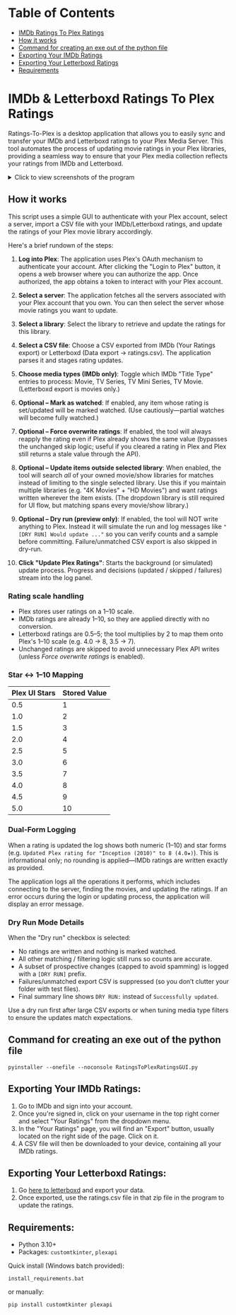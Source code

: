 # Table of Contents
- [IMDb Ratings To Plex Ratings](#imdb-ratings-to-plex-ratings)
- [How it works](#how-it-works)
- [Command for creating an exe out of the python file](#command-for-creating-an-exe-out-of-the-python-file)
- [Exporting Your IMDb Ratings](#exporting-your-imdb-ratings)
- [Exporting Your Letterboxd Ratings](#exporting-your-letterboxd-ratings)
- [Requirements](#requirements)

# **IMDb & Letterboxd Ratings To Plex Ratings**

Ratings-To-Plex is a desktop application that allows you to easily sync and transfer your IMDb and Letterboxd ratings to your Plex Media Server. This tool automates the process of updating movie ratings in your Plex libraries, providing a seamless way to ensure that your Plex media collection reflects your ratings from IMDb and Letterboxd.

<details>
  <summary>Click to view screenshots of the program</summary> <br>

v2.1.0 <br>
![image](https://github.com/user-attachments/assets/4299c0f8-d424-4cce-9673-94a5fa85faaa)

v2.0.0 (Uses customtkinter instead of PySimpleGUI UI) <br>
![image](https://github.com/primetime43/Ratings-To-Plex-Ratings/assets/12754111/3ae89679-1e61-4cf1-9b33-1eba558162e4)

v1.2 <br>
![image](https://github.com/primetime43/Ratings-To-Plex-Ratings/assets/12754111/b74b5ecf-84a3-4a7d-96be-3fd8e6ff66b5)

v1.1 <br>
![image](https://github.com/primetime43/Ratings-To-Plex-Ratings/assets/12754111/453b78ab-2b90-4368-a796-feb97d8548be)
</details>

## **How it works**

This script uses a simple GUI to authenticate with your Plex account, select a server, import a CSV file with your IMDb/Letterboxd ratings, and update the ratings of your Plex movie library accordingly.

Here's a brief rundown of the steps:

1. **Log into Plex**: The application uses Plex's OAuth mechanism to authenticate your account. After clicking the "Login to Plex" button, it opens a web browser where you can authorize the app. Once authorized, the app obtains a token to interact with your Plex account.

2. **Select a server**: The application fetches all the servers associated with your Plex account that you own. You can then select the server whose movie ratings you want to update.

3. **Select a library**: Select the library to retrieve and update the ratings for this library.

4. **Select a CSV file**: Choose a CSV exported from IMDb (Your Ratings export) or Letterboxd (Data export → ratings.csv). The application parses it and stages rating updates.

5. **Choose media types (IMDb only)**: Toggle which IMDb "Title Type" entries to process: Movie, TV Series, TV Mini Series, TV Movie. (Letterboxd export is movies only.)
6. **Optional – Mark as watched**: If enabled, any item whose rating is set/updated will be marked watched. (Use cautiously—partial watches will become fully watched.)
7. **Optional – Force overwrite ratings**: If enabled, the tool will always reapply the rating even if Plex already shows the same value (bypasses the unchanged skip logic; useful if you cleared a rating in Plex and Plex still returns a stale value through the API).
8. **Optional – Update items outside selected library**: When enabled, the tool will search *all* of your owned movie/show libraries for matches instead of limiting to the single selected library. Use this if you maintain multiple libraries (e.g. "4K Movies" + "HD Movies") and want ratings written wherever the item exists. (The dropdown library is still required for UI flow, but matching spans every movie/show library.)
9. **Optional – Dry run (preview only)**: If enabled, the tool will NOT write anything to Plex. Instead it will simulate the run and log messages like `"[DRY RUN] Would update ..."` so you can verify counts and a sample before committing. Failure/unmatched CSV export is also skipped in dry-run.
10. **Click "Update Plex Ratings"**: Starts the background (or simulated) update process. Progress and decisions (updated / skipped / failures) stream into the log panel.

### Rating scale handling

- Plex stores user ratings on a 1–10 scale.
- IMDb ratings are already 1–10, so they are applied directly with no conversion.
- Letterboxd ratings are 0.5–5; the tool multiplies by 2 to map them onto Plex's 1–10 scale (e.g. 4.0 → 8, 3.5 → 7).
- Unchanged ratings are skipped to avoid unnecessary Plex API writes (unless *Force overwrite ratings* is enabled).

### Star ↔ 1–10 Mapping
| Plex UI Stars | Stored Value |
|---------------|--------------|
| 0.5           | 1            |
| 1.0           | 2            |
| 1.5           | 3            |
| 2.0           | 4            |
| 2.5           | 5            |
| 3.0           | 6            |
| 3.5           | 7            |
| 4.0           | 8            |
| 4.5           | 9            |
| 5.0           | 10           |

### Dual-Form Logging
When a rating is updated the log shows both numeric (1–10) and star forms (e.g. `Updated Plex rating for "Inception (2010)" to 8 (4.0★)`). This is informational only; no rounding is applied—IMDb ratings are written exactly as provided.

The application logs all the operations it performs, which includes connecting to the server, finding the movies, and updating the ratings. If an error occurs during the login or updating process, the application will display an error message.

### Dry Run Mode Details
When the "Dry run" checkbox is selected:
- No ratings are written and nothing is marked watched.
- All other matching / filtering logic still runs so counts are accurate.
- A subset of prospective changes (capped to avoid spamming) is logged with a `[DRY RUN]` prefix.
- Failures/unmatched export CSV is suppressed (so you don’t clutter your folder with test files).
- Final summary line shows `DRY RUN:` instead of `Successfully updated`.

Use a dry run first after large CSV exports or when tuning media type filters to ensure the updates match expectations.

## **Command for creating an exe out of the python file**
```
pyinstaller --onefile --noconsole RatingsToPlexRatingsGUI.py
```

## **Exporting Your IMDb Ratings:**
1. Go to IMDb and sign into your account.
2. Once you're signed in, click on your username in the top right corner and select "Your Ratings" from the dropdown menu.
3. In the "Your Ratings" page, you will find an "Export" button, usually located on the right side of the page. Click on it.
4. A CSV file will then be downloaded to your device, containing all your IMDb ratings.

## **Exporting Your Letterboxd Ratings:**
1. Go [here to letterboxd](https://letterboxd.com/settings/data/) and export your data.
2. Once exported, use the ratings.csv file in that zip file in the program to update the ratings.

## **Requirements:**
- Python 3.10+
- Packages: `customtkinter`, `plexapi`

Quick install (Windows batch provided):
```
install_requirements.bat
```
or manually:
```
pip install customtkinter plexapi
```
